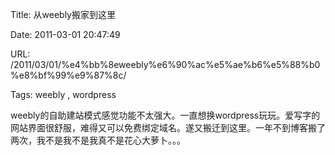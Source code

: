 Title: 从weebly搬家到这里

Date: 2011-03-01 20:47:49

URL: /2011/03/01/%e4%bb%8eweebly%e6%90%ac%e5%ae%b6%e5%88%b0%e8%bf%99%e9%87%8c/

Tags: weebly , wordpress

weebly的自助建站模式感觉功能不太强大。一直想换wordpress玩玩。爱写字的网站界面很舒服，难得又可以免费绑定域名。遂又搬迁到这里。一年不到博客搬了两次，我不是我不是我真不是花心大萝卜。。。
